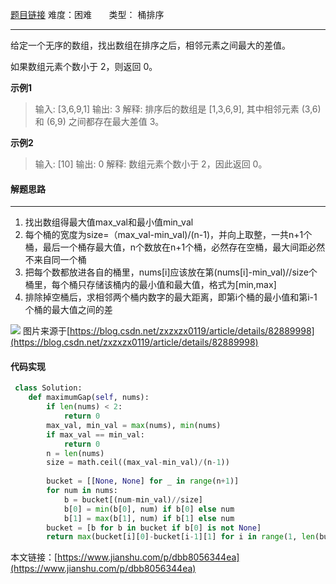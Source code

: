  [题目链接](https://leetcode-cn.com/problems/maximum-gap/)
难度：困难          &nbsp;&nbsp;&nbsp;&nbsp;&nbsp;&nbsp;类型：  桶排序
***
 给定一个无序的数组，找出数组在排序之后，相邻元素之间最大的差值。

如果数组元素个数小于 2，则返回 0。

 
**示例1**
> 输入: [3,6,9,1]
输出: 3
解释: 排序后的数组是 [1,3,6,9], 其中相邻元素 (3,6) 和 (6,9) 之间都存在最大差值 3。

**示例2**
>输入: [10]
输出: 0
解释: 数组元素个数小于 2，因此返回 0。

#### 解题思路
***
1. 找出数组得最大值max_val和最小值min_val
2. 每个桶的宽度为size=（max_val-min_val)/(n-1)，并向上取整，一共n+1个桶，最后一个桶存最大值，n个数放在n+1个桶，必然存在空桶，最大间距必然不来自同一个桶
3. 把每个数都放进各自的桶里，nums[i]应该放在第(nums[i]-min_val)//size个桶里，每个桶只存储该桶内的最小值和最大值，格式为[min,max]
4. 排除掉空桶后，求相邻两个桶内数字的最大距离，即第i个桶的最小值和第i-1个桶的最大值之间的差

![](https://upload-images.jianshu.io/upload_images/15048949-5e537a52c068c575.png?imageMogr2/auto-orient/strip%7CimageView2/2/w/1240)
图片来源于[https://blog.csdn.net/zxzxzx0119/article/details/82889998](https://blog.csdn.net/zxzxzx0119/article/details/82889998)



#### 代码实现
```python
 class Solution:
    def maximumGap(self, nums):
        if len(nums) < 2:
            return 0
        max_val, min_val = max(nums), min(nums)
        if max_val == min_val:
            return 0
        n = len(nums)
        size = math.ceil((max_val-min_val)/(n-1))
         
        bucket = [[None, None] for _ in range(n+1)]
        for num in nums:
            b = bucket[(num-min_val)//size]
            b[0] = min(b[0], num) if b[0] else num
            b[1] = max(b[1], num) if b[1] else num
        bucket = [b for b in bucket if b[0] is not None]
        return max(bucket[i][0]-bucket[i-1][1] for i in range(1, len(bucket)))
```

本文链接：[https://www.jianshu.com/p/dbb8056344ea](https://www.jianshu.com/p/dbb8056344ea)
